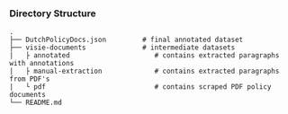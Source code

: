 
### Directory Structure

    .
    ├── DutchPolicyDocs.json         # final annotated dataset
    ├── visie-documents              # intermediate datasets
    |   ├ annotated                     # contains extracted paragraphs with annotations
    |   ├ manual-extraction             # contains extracted paragraphs from PDF's
    |   └ pdf                           # contains scraped PDF policy documents
    └── README.md
